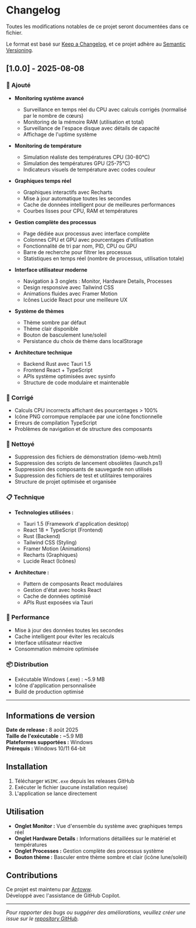 # Changelog

Toutes les modifications notables de ce projet seront documentées dans ce fichier.

Le format est basé sur [Keep a Changelog](https://keepachangelog.com/fr/1.0.0/),
et ce projet adhère au [Semantic Versioning](https://semver.org/spec/v2.0.0.html).

## [1.0.0] - 2025-08-08

### 🚀 Ajouté
- **Monitoring système avancé**
  - Surveillance en temps réel du CPU avec calculs corrigés (normalisé par le nombre de cœurs)
  - Monitoring de la mémoire RAM (utilisation et total)
  - Surveillance de l'espace disque avec détails de capacité
  - Affichage de l'uptime système

- **Monitoring de température**
  - Simulation réaliste des températures CPU (30-80°C)
  - Simulation des températures GPU (25-75°C)
  - Indicateurs visuels de température avec codes couleur

- **Graphiques temps réel**
  - Graphiques interactifs avec Recharts
  - Mise à jour automatique toutes les secondes
  - Cache de données intelligent pour de meilleures performances
  - Courbes lisses pour CPU, RAM et températures

- **Gestion complète des processus**
  - Page dédiée aux processus avec interface complète
  - Colonnes CPU et GPU avec pourcentages d'utilisation
  - Fonctionnalité de tri par nom, PID, CPU ou GPU
  - Barre de recherche pour filtrer les processus
  - Statistiques en temps réel (nombre de processus, utilisation totale)

- **Interface utilisateur moderne**
  - Navigation à 3 onglets : Monitor, Hardware Details, Processes
  - Design responsive avec Tailwind CSS
  - Animations fluides avec Framer Motion
  - Icônes Lucide React pour une meilleure UX

- **Système de thèmes**
  - Thème sombre par défaut
  - Thème clair disponible
  - Bouton de basculement lune/soleil
  - Persistance du choix de thème dans localStorage

- **Architecture technique**
  - Backend Rust avec Tauri 1.5
  - Frontend React + TypeScript
  - APIs système optimisées avec sysinfo
  - Structure de code modulaire et maintenable

### 🐛 Corrigé
- Calculs CPU incorrects affichant des pourcentages > 100%
- Icône PNG corrompue remplacée par une icône fonctionnelle
- Erreurs de compilation TypeScript
- Problèmes de navigation et de structure des composants

### 🧹 Nettoyé
- Suppression des fichiers de démonstration (demo-web.html)
- Suppression des scripts de lancement obsolètes (launch.ps1)
- Suppression des composants de sauvegarde non utilisés
- Suppression des fichiers de test et utilitaires temporaires
- Structure de projet optimisée et organisée

### 📋 Technique
- **Technologies utilisées :**
  - Tauri 1.5 (Framework d'application desktop)
  - React 18 + TypeScript (Frontend)
  - Rust (Backend)
  - Tailwind CSS (Styling)
  - Framer Motion (Animations)
  - Recharts (Graphiques)
  - Lucide React (Icônes)

- **Architecture :**
  - Pattern de composants React modulaires
  - Gestion d'état avec hooks React
  - Cache de données optimisé
  - APIs Rust exposées via Tauri

### 🎯 Performance
- Mise à jour des données toutes les secondes
- Cache intelligent pour éviter les recalculs
- Interface utilisateur réactive
- Consommation mémoire optimisée

### 📦 Distribution
- Exécutable Windows (.exe) : ~5.9 MB
- Icône d'application personnalisée
- Build de production optimisé

---

## Informations de version

**Date de release :** 8 août 2025  
**Taille de l'exécutable :** ~5.9 MB  
**Plateformes supportées :** Windows  
**Prérequis :** Windows 10/11 64-bit

## Installation

1. Télécharger `WSIMC.exe` depuis les releases GitHub
2. Exécuter le fichier (aucune installation requise)
3. L'application se lance directement

## Utilisation

- **Onglet Monitor :** Vue d'ensemble du système avec graphiques temps réel
- **Onglet Hardware Details :** Informations détaillées sur le matériel et températures
- **Onglet Processes :** Gestion complète des processus système
- **Bouton thème :** Basculer entre thème sombre et clair (icône lune/soleil)

## Contributions

Ce projet est maintenu par [Antoww](https://github.com/Antoww).  
Développé avec l'assistance de GitHub Copilot.

---

*Pour rapporter des bugs ou suggérer des améliorations, veuillez créer une issue sur le [repository GitHub](https://github.com/Antoww/WSIMC).*
